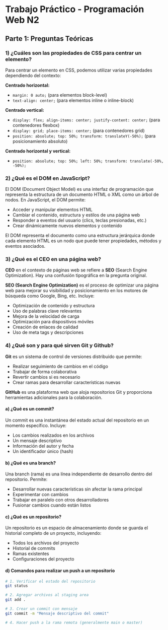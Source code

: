 # Trabajo Práctico - Programación Web N2

## Parte 1: Preguntas Teóricas

### 1) ¿Cuáles son las propiedades de CSS para centrar un elemento?

Para centrar un elemento en CSS, podemos utilizar varias propiedades dependiendo del contexto:

**Centrado horizontal:**

- `margin: 0 auto;` (para elementos block-level)
- `text-align: center;` (para elementos inline o inline-block)

**Centrado vertical:**

- `display: flex; align-items: center; justify-content: center;` (para contenedores flexbox)
- `display: grid; place-items: center;` (para contenedores grid)
- `position: absolute; top: 50%; transform: translateY(-50%);` (para posicionamiento absoluto)

**Centrado horizontal y vertical:**

- `position: absolute; top: 50%; left: 50%; transform: translate(-50%, -50%);`

### 2) ¿Qué es el DOM en JavaScript?

El DOM (Document Object Model) es una interfaz de programación que representa la estructura de un documento HTML o XML como un árbol de nodos. En JavaScript, el DOM permite:

- Acceder y manipular elementos HTML
- Cambiar el contenido, estructura y estilos de una página web
- Responder a eventos del usuario (clics, teclas presionadas, etc.)
- Crear dinámicamente nuevos elementos y contenido

El DOM representa el documento como una estructura jerárquica donde cada elemento HTML es un nodo que puede tener propiedades, métodos y eventos asociados.

### 3) ¿Qué es el CEO en una página web?

**CEO** en el contexto de páginas web se refiere a **SEO** (Search Engine Optimization). Hay una confusión tipográfica en la pregunta original.

**SEO (Search Engine Optimization)** es el proceso de optimizar una página web para mejorar su visibilidad y posicionamiento en los motores de búsqueda como Google, Bing, etc. Incluye:

- Optimización de contenido y estructura
- Uso de palabras clave relevantes
- Mejora de la velocidad de carga
- Optimización para dispositivos móviles
- Creación de enlaces de calidad
- Uso de meta tags y descripciones

### 4) ¿Qué son y para qué sirven Git y Github?

**Git** es un sistema de control de versiones distribuido que permite:

- Realizar seguimiento de cambios en el código
- Trabajar de forma colaborativa
- Revertir cambios si es necesario
- Crear ramas para desarrollar características nuevas

**GitHub** es una plataforma web que aloja repositorios Git y proporciona herramientas adicionales para la colaboración.

#### a) ¿Qué es un commit?

Un commit es una instantánea del estado actual del repositorio en un momento específico. Incluye:

- Los cambios realizados en los archivos
- Un mensaje descriptivo
- Información del autor y fecha
- Un identificador único (hash)

#### b) ¿Qué es una branch?

Una branch (rama) es una línea independiente de desarrollo dentro del repositorio. Permite:

- Desarrollar nuevas características sin afectar la rama principal
- Experimentar con cambios
- Trabajar en paralelo con otros desarrolladores
- Fusionar cambios cuando están listos

#### c) ¿Qué es un repositorio?

Un repositorio es un espacio de almacenamiento donde se guarda el historial completo de un proyecto, incluyendo:

- Todos los archivos del proyecto
- Historial de commits
- Ramas existentes
- Configuraciones del proyecto

#### d) Comandos para realizar un push a un repositorio

```bash
# 1. Verificar el estado del repositorio
git status

# 2. Agregar archivos al staging area
git add .

# 3. Crear un commit con mensaje
git commit -m "Mensaje descriptivo del commit"

# 4. Hacer push a la rama remota (generalmente main o master)
```
